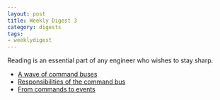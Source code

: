 ```yaml
---
layout: post
title: Weekly Digest 3
category: digests
tags:
- weeklydigest
---
```


Reading is an essential part of any engineer who wishes to stay sharp.

* [A wave of command buses](http://php-and-symfony.matthiasnoback.nl/2015/01/a-wave-of-command-buses/)
* [Responsibilities of the command bus](http://php-and-symfony.matthiasnoback.nl/2015/01/responsibilities-of-the-command-bus/)
* [From commands to events
](http://php-and-symfony.matthiasnoback.nl/2015/01/from-commands-to-events/)